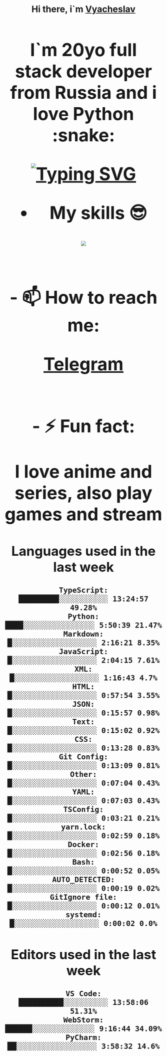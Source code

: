 <h1 align='center'>Hi there, i`m <a href='t.me/syavabrazzzers'>Vyacheslav<a/> <h1/>

<p>I`m 20yo full stack developer from Russia and i love Python :snake: <p/>

<a href="https://git.io/typing-svg"><img src="https://readme-typing-svg.herokuapp.com?font=Fira+Code&duration=3000&pause=1000&multiline=true&width=750&height=60&lines=I+am+an+information+security+specialist;+studying+at+the+Belgorod+State+National+Research+University" alt="Typing SVG" /></a>
<br>
- My skills :sunglasses:
<p align="center">
    <img src="https://skillicons.dev/icons?i=git,docker,linux,postgres,mysql,python,django,fastapi,javascript,typescript,react,next,tailwind" />
<p/>

<br>
- 📫 How to reach me: 
<p>
<a href='t.me/syavabrazzzers'>Telegram<a/>
<p/>
<br>
- ⚡ Fun fact: <p>I love anime and series, also play games and stream<p/>

<!--START_SECTION:waka-->
## Languages used in the last week
```text
TypeScript:           █████████░░░░░░░░░░░ 13:24:57 49.28%
Python:               ████░░░░░░░░░░░░░░░░ 5:50:39 21.47%
Markdown:             █░░░░░░░░░░░░░░░░░░░ 2:16:21 8.35%
JavaScript:           █░░░░░░░░░░░░░░░░░░░ 2:04:15 7.61%
XML:                  █░░░░░░░░░░░░░░░░░░░ 1:16:43 4.7%
HTML:                 █░░░░░░░░░░░░░░░░░░░ 0:57:54 3.55%
JSON:                 █░░░░░░░░░░░░░░░░░░░ 0:15:57 0.98%
Text:                 █░░░░░░░░░░░░░░░░░░░ 0:15:02 0.92%
CSS:                  █░░░░░░░░░░░░░░░░░░░ 0:13:28 0.83%
Git Config:           █░░░░░░░░░░░░░░░░░░░ 0:13:09 0.81%
Other:                █░░░░░░░░░░░░░░░░░░░ 0:07:04 0.43%
YAML:                 █░░░░░░░░░░░░░░░░░░░ 0:07:03 0.43%
TSConfig:             █░░░░░░░░░░░░░░░░░░░ 0:03:21 0.21%
yarn.lock:            █░░░░░░░░░░░░░░░░░░░ 0:02:59 0.18%
Docker:               █░░░░░░░░░░░░░░░░░░░ 0:02:56 0.18%
Bash:                 █░░░░░░░░░░░░░░░░░░░ 0:00:52 0.05%
AUTO_DETECTED:        █░░░░░░░░░░░░░░░░░░░ 0:00:19 0.02%
GitIgnore file:       █░░░░░░░░░░░░░░░░░░░ 0:00:12 0.01%
systemd:              █░░░░░░░░░░░░░░░░░░░ 0:00:02 0.0%
```
## Editors used in the last week
```text
VS Code:              ██████████░░░░░░░░░░ 13:58:06 51.31%
WebStorm:             ██████░░░░░░░░░░░░░░ 9:16:44 34.09%
PyCharm:              ██░░░░░░░░░░░░░░░░░░ 3:58:32 14.6%
```

<!--END_SECTION:waka-->

